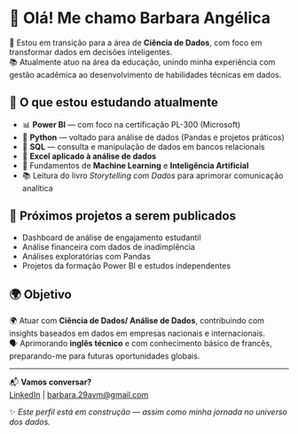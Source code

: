 # 👋 Olá! Me chamo Barbara Angélica

🎯 Estou em transição para a área de **Ciência de Dados**, com foco em transformar dados em decisões inteligentes.  
📚 Atualmente atuo na área da educação, unindo minha experiência com gestão acadêmica ao desenvolvimento de habilidades técnicas em dados.

## 🚀 O que estou estudando atualmente

- 📊 **Power BI** — com foco na certificação PL-300 (Microsoft)
- 🐍 **Python** — voltado para análise de dados (Pandas e projetos práticos)
- 🧮 **SQL** — consulta e manipulação de dados em bancos relacionais
- 📑 **Excel aplicado à análise de dados**
- 🤖 Fundamentos de **Machine Learning** e **Inteligência Artificial**
- 📚 Leitura do livro *Storytelling com Dados* para aprimorar comunicação analítica

## 📌 Próximos projetos a serem publicados

- Dashboard de análise de engajamento estudantil
- Análise financeira com dados de inadimplência
- Análises exploratórias com Pandas
- Projetos da formação Power BI e estudos independentes

## 🌍 Objetivo

🌍 Atuar com **Ciência de Dados/ Análise de Dados**, contribuindo com insights baseados em dados em empresas nacionais e internacionais.  
🗣️ Aprimorando **inglês técnico** e com conhecimento básico de francês, preparando-me para futuras oportunidades globais.

---

📬 **Vamos conversar?**  
[LinkedIn](https://www.linkedin.com/in/barbara-ang%C3%A9lica/) | [barbara.29avm@gmail.com](mailto:barbara.29avm@gmail.com)

✨ *Este perfil está em construção — assim como minha jornada no universo dos dados.*


